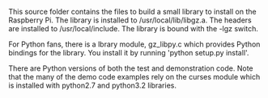 This source folder contains the files to build a small library to install on the Raspberry Pi. The library is
installed to /usr/local/lib/libgz.a. The headers are installed to /usr/local/include. The library is bound with
the -lgz switch.

For Python fans, there is a lbrary module, gz_libpy.c which provides Python bindings for the library. You install
it by running 'python setup.py install'.

There are Python versions of both the test and demonstration code. Note that the many of the demo code examples
rely on the curses module which is installed with python2.7 and python3.2 libraries.
